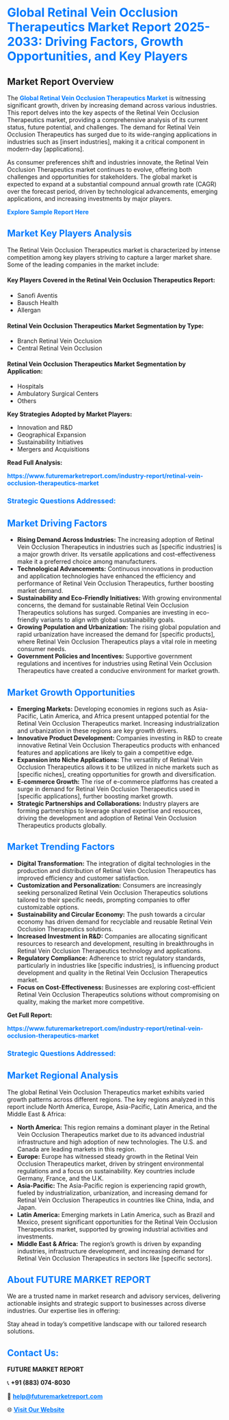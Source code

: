 <h1 style="color: #007BFF;">Global Retinal Vein Occlusion Therapeutics Market Report 2025-2033: Driving Factors, Growth Opportunities, and Key Players</h1>

<section id="overview">
<h2>Market Report Overview</h2>
<p>The <a href="https://www.futuremarketreport.com/industry-report/retinal-vein-occlusion-therapeutics-market" style="color: #007BFF; text-decoration: none;"><strong>Global Retinal Vein Occlusion Therapeutics Market</strong></a> is witnessing significant growth, driven by increasing demand across various industries. This report delves into the key aspects of the Retinal Vein Occlusion Therapeutics market, providing a comprehensive analysis of its current status, future potential, and challenges. The demand for Retinal Vein Occlusion Therapeutics has surged due to its wide-ranging applications in industries such as [insert industries], making it a critical component in modern-day [applications].</p>
<p>As consumer preferences shift and industries innovate, the Retinal Vein Occlusion Therapeutics market continues to evolve, offering both challenges and opportunities for stakeholders. The global market is expected to expand at a substantial compound annual growth rate (CAGR) over the forecast period, driven by technological advancements, emerging applications, and increasing investments by major players.</p>
</section>

<section id="overview">
<p><a href="https://www.futuremarketreport.com/request-sample/reportId=77282" style="color: #007BFF; text-decoration: none;"><strong>Explore Sample Report Here</strong></a></p>
</section>

<section id="key-players">
<h2 style="color: #007BFF;">Market Key Players Analysis</h2>
<p>The Retinal Vein Occlusion Therapeutics market is characterized by intense competition among key players striving to capture a larger market share. Some of the leading companies in the market include:</p>
<h4>Key Players Covered in the Retinal Vein Occlusion Therapeutics Report:</h4>
<ul><li>Sanofi Aventis</li><li>Bausch Health</li><li>Allergan</li></ul>
<h4>Retinal Vein Occlusion Therapeutics Market Segmentation by Type:</h4>
<ul><li>Branch Retinal Vein Occlusion</li><li>Central Retinal Vein Occlusion</li></ul>

<h4>Retinal Vein Occlusion Therapeutics Market Segmentation by Application:</h4>
<ul><li>Hospitals</li><li>Ambulatory Surgical Centers</li><li>Others</li></ul>
<p><strong>Key Strategies Adopted by Market Players:</strong></p>
<ul>
<li>Innovation and R&D</li>
<li>Geographical Expansion</li>
<li>Sustainability Initiatives</li>
<li>Mergers and Acquisitions</li>
</ul>
</section>

<section>
<p><strong>Read Full Analysis: </strong></p><a href="https://www.futuremarketreport.com/industry-report/retinal-vein-occlusion-therapeutics-market" style="color: #007BFF; text-decoration: none;"><strong>https://www.futuremarketreport.com/industry-report/retinal-vein-occlusion-therapeutics-market</strong></a>
<h3 style="color: #007BFF;">Strategic Questions Addressed:</h3>
</section>

<section id="driving-factors">
<h2 style="color: #007BFF;">Market Driving Factors</h2>
<ul>
<li><strong>Rising Demand Across Industries:</strong> The increasing adoption of Retinal Vein Occlusion Therapeutics in industries such as [specific industries] is a major growth driver. Its versatile applications and cost-effectiveness make it a preferred choice among manufacturers.</li>
<li><strong>Technological Advancements:</strong> Continuous innovations in production and application technologies have enhanced the efficiency and performance of Retinal Vein Occlusion Therapeutics, further boosting market demand.</li>
<li><strong>Sustainability and Eco-Friendly Initiatives:</strong> With growing environmental concerns, the demand for sustainable Retinal Vein Occlusion Therapeutics solutions has surged. Companies are investing in eco-friendly variants to align with global sustainability goals.</li>
<li><strong>Growing Population and Urbanization:</strong> The rising global population and rapid urbanization have increased the demand for [specific products], where Retinal Vein Occlusion Therapeutics plays a vital role in meeting consumer needs.</li>
<li><strong>Government Policies and Incentives:</strong> Supportive government regulations and incentives for industries using Retinal Vein Occlusion Therapeutics have created a conducive environment for market growth.</li>
</ul>
</section>

<section id="growth-opportunities">
<h2 style="color: #007BFF;">Market Growth Opportunities</h2>
<ul>
<li><strong>Emerging Markets:</strong> Developing economies in regions such as Asia-Pacific, Latin America, and Africa present untapped potential for the Retinal Vein Occlusion Therapeutics market. Increasing industrialization and urbanization in these regions are key growth drivers.</li>
<li><strong>Innovative Product Development:</strong> Companies investing in R&D to create innovative Retinal Vein Occlusion Therapeutics products with enhanced features and applications are likely to gain a competitive edge.</li>
<li><strong>Expansion into Niche Applications:</strong> The versatility of Retinal Vein Occlusion Therapeutics allows it to be utilized in niche markets such as [specific niches], creating opportunities for growth and diversification.</li>
<li><strong>E-commerce Growth:</strong> The rise of e-commerce platforms has created a surge in demand for Retinal Vein Occlusion Therapeutics used in [specific applications], further boosting market growth.</li>
<li><strong>Strategic Partnerships and Collaborations:</strong> Industry players are forming partnerships to leverage shared expertise and resources, driving the development and adoption of Retinal Vein Occlusion Therapeutics products globally.</li>
</ul>
</section>

<section id="trending-factors">
<h2 style="color: #007BFF;">Market Trending Factors</h2>
<ul>
<li><strong>Digital Transformation:</strong> The integration of digital technologies in the production and distribution of Retinal Vein Occlusion Therapeutics has improved efficiency and customer satisfaction.</li>
<li><strong>Customization and Personalization:</strong> Consumers are increasingly seeking personalized Retinal Vein Occlusion Therapeutics solutions tailored to their specific needs, prompting companies to offer customizable options.</li>
<li><strong>Sustainability and Circular Economy:</strong> The push towards a circular economy has driven demand for recyclable and reusable Retinal Vein Occlusion Therapeutics solutions.</li>
<li><strong>Increased Investment in R&D:</strong> Companies are allocating significant resources to research and development, resulting in breakthroughs in Retinal Vein Occlusion Therapeutics technology and applications.</li>
<li><strong>Regulatory Compliance:</strong> Adherence to strict regulatory standards, particularly in industries like [specific industries], is influencing product development and quality in the Retinal Vein Occlusion Therapeutics market.</li>
<li><strong>Focus on Cost-Effectiveness:</strong> Businesses are exploring cost-efficient Retinal Vein Occlusion Therapeutics solutions without compromising on quality, making the market more competitive.</li>
</ul>
</section>

<section>
<p><strong>Get Full Report: </strong></p><a href="https://www.futuremarketreport.com/industry-report/retinal-vein-occlusion-therapeutics-market" style="color: #007BFF; text-decoration: none;"><strong>https://www.futuremarketreport.com/industry-report/retinal-vein-occlusion-therapeutics-market</strong></a>
<h3 style="color: #007BFF;">Strategic Questions Addressed:</h3>
</section>


<section id="regional-analysis">
<h2 style="color: #007BFF;">Market Regional Analysis</h2>
<p>The global Retinal Vein Occlusion Therapeutics market exhibits varied growth patterns across different regions. The key regions analyzed in this report include North America, Europe, Asia-Pacific, Latin America, and the Middle East & Africa:</p>
<ul>
<li><strong>North America:</strong> This region remains a dominant player in the Retinal Vein Occlusion Therapeutics market due to its advanced industrial infrastructure and high adoption of new technologies. The U.S. and Canada are leading markets in this region.</li>
<li><strong>Europe:</strong> Europe has witnessed steady growth in the Retinal Vein Occlusion Therapeutics market, driven by stringent environmental regulations and a focus on sustainability. Key countries include Germany, France, and the U.K.</li>
<li><strong>Asia-Pacific:</strong> The Asia-Pacific region is experiencing rapid growth, fueled by industrialization, urbanization, and increasing demand for Retinal Vein Occlusion Therapeutics in countries like China, India, and Japan.</li>
<li><strong>Latin America:</strong> Emerging markets in Latin America, such as Brazil and Mexico, present significant opportunities for the Retinal Vein Occlusion Therapeutics market, supported by growing industrial activities and investments.</li>
<li><strong>Middle East & Africa:</strong> The region’s growth is driven by expanding industries, infrastructure development, and increasing demand for Retinal Vein Occlusion Therapeutics in sectors like [specific sectors].</li>
</ul>
</section>

<footer>
<h2 style="color: #007BFF;">About FUTURE MARKET REPORT</h2>
<p>We are a trusted name in market research and advisory services, delivering actionable insights and strategic support to businesses across diverse industries. Our expertise lies in offering:</p>

<p>Stay ahead in today’s competitive landscape with our tailored research solutions.</p>

<h2 style="color: #007BFF;">Contact Us:</h2>
<p><strong>FUTURE MARKET REPORT</strong></p>
<p>📞 <strong>+91 (883) 074-8030</strong></p>
<p>📧 <strong><a href="mailto:help@futuremarketreport.com" style="color: #007BFF;">help@futuremarketreport.com</a></strong></p>
<p>🌐 <strong><a href="https://www.futuremarketreport.com/" style="color: #007BFF;">Visit Our Website</a></strong></p>
</footer>